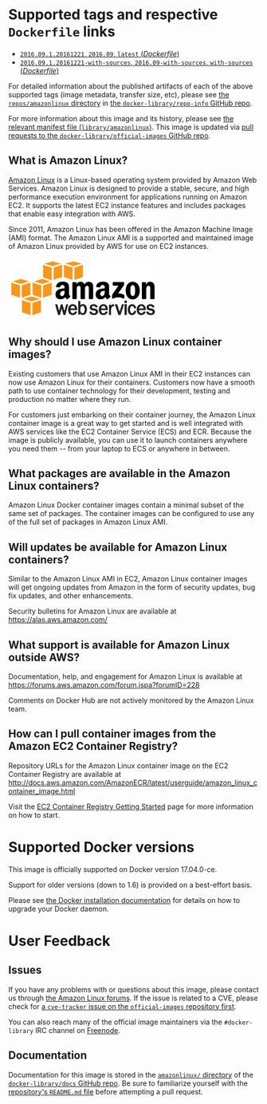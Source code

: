 <!--

********************************************************************************

WARNING:

    DO NOT EDIT "amazonlinux/README.md"

    IT IS AUTO-GENERATED

    (from the other files in "amazonlinux/" combined with a set of templates)

********************************************************************************

-->

# Supported tags and respective `Dockerfile` links

-	[`2016.09.1.20161221`, `2016.09`, `latest` (*Dockerfile*)](https://github.com/aws/amazon-linux-docker-images/blob/e1b56e68ebd2b274c64e0a0a18ae0a9a8122822d/Dockerfile)
-	[`2016.09.1.20161221-with-sources`, `2016.09-with-sources`, `with-sources` (*Dockerfile*)](https://github.com/aws/amazon-linux-docker-images/blob/2de60e8c98421694c293639659a88ed81ce29298/Dockerfile)

For detailed information about the published artifacts of each of the above supported tags (image metadata, transfer size, etc), please see [the `repos/amazonlinux` directory](https://github.com/docker-library/repo-info/blob/master/repos/amazonlinux) in [the `docker-library/repo-info` GitHub repo](https://github.com/docker-library/repo-info).

For more information about this image and its history, please see [the relevant manifest file (`library/amazonlinux`)](https://github.com/docker-library/official-images/blob/master/library/amazonlinux). This image is updated via [pull requests to the `docker-library/official-images` GitHub repo](https://github.com/docker-library/official-images/pulls?q=label%3Alibrary%2Famazonlinux).

## What is Amazon Linux?

[Amazon Linux](https://aws.amazon.com/amazon-linux-ami/) is a Linux-based operating system provided by Amazon Web Services. Amazon Linux is designed to provide a stable, secure, and high performance execution environment for applications running on Amazon EC2. It supports the latest EC2 instance features and includes packages that enable easy integration with AWS.

Since 2011, Amazon Linux has been offered in the Amazon Machine Image (AMI) format. The Amazon Linux AMI is a supported and maintained image of Amazon Linux provided by AWS for use on EC2 instances.

![logo](https://raw.githubusercontent.com/docker-library/docs/5ec266624ef52e0d559f7dc5e185bac7938b7e91/amazonlinux/logo.png)

## Why should I use Amazon Linux container images?

Existing customers that use Amazon Linux AMI in their EC2 instances can now use Amazon Linux for their containers. Customers now have a smooth path to use container technology for their development, testing and production no matter where they run.

For customers just embarking on their container journey, the Amazon Linux container image is a great way to get started and is well integrated with AWS services like the EC2 Container Service (ECS) and ECR. Because the image is publicly available, you can use it to launch containers anywhere you need them -- from your laptop to ECS or anywhere in between.

## What packages are available in the Amazon Linux containers?

Amazon Linux Docker container images contain a minimal subset of the same set of packages. The container images can be configured to use any of the full set of packages in Amazon Linux AMI.

## Will updates be available for Amazon Linux containers?

Similar to the Amazon Linux AMI in EC2, Amazon Linux container images will get ongoing updates from Amazon in the form of security updates, bug fix updates, and other enhancements.

Security bulletins for Amazon Linux are available at https://alas.aws.amazon.com/

## What support is available for Amazon Linux outside AWS?

Documentation, help, and engagement for Amazon Linux is available at https://forums.aws.amazon.com/forum.jspa?forumID=228

Comments on Docker Hub are not actively monitored by the Amazon Linux team.

## How can I pull container images from the Amazon EC2 Container Registry?

Repository URLs for the Amazon Linux container image on the EC2 Container Registry are available at http://docs.aws.amazon.com/AmazonECR/latest/userguide/amazon_linux_container_image.html

Visit the [EC2 Container Registry Getting Started](https://aws.amazon.com/ecr/getting-started/) page for more information on how to start.

# Supported Docker versions

This image is officially supported on Docker version 17.04.0-ce.

Support for older versions (down to 1.6) is provided on a best-effort basis.

Please see [the Docker installation documentation](https://docs.docker.com/installation/) for details on how to upgrade your Docker daemon.

# User Feedback

## Issues

If you have any problems with or questions about this image, please contact us through [the Amazon Linux forums](https://forums.aws.amazon.com/forum.jspa?forumID=228). If the issue is related to a CVE, please check for [a `cve-tracker` issue on the `official-images` repository first](https://github.com/docker-library/official-images/issues?q=label%3Acve-tracker).

You can also reach many of the official image maintainers via the `#docker-library` IRC channel on [Freenode](https://freenode.net).

## Documentation

Documentation for this image is stored in the [`amazonlinux/` directory](https://github.com/docker-library/docs/tree/master/amazonlinux) of the [`docker-library/docs` GitHub repo](https://github.com/docker-library/docs). Be sure to familiarize yourself with the [repository's `README.md` file](https://github.com/docker-library/docs/blob/master/README.md) before attempting a pull request.

